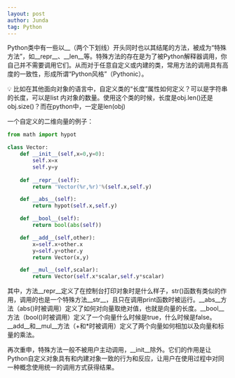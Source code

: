 ```yaml
---
layout: post
author: Junda
tag: Python
---
```


Python类中有一些以__（两个下划线）开头同时也以其结尾的方法，被成为“特殊方法”，如__repr__、__len__等。特殊方法的存在是为了被Python解释器调用，你自己并不需要调用它们。从而对于任意自定义或内建的类，常用方法的调用具有高度的一致性，形成所谓“Python风格”（Pythonic）。

<aside>
💡 比如在其他面向对象的语言中，自定义类的“长度”属性如何定义？可以是字符串的长度，可以是list 内对象的数量。使用这个类的时候，长度是obj.len()还是obj.size()？而在python中，一定是len(obj)

</aside>

一个自定义的二维向量的例子：

```python
from math import hypot

class Vector:
    def __init__(self,x=0,y=0):
        self.x=x
        self.y=y
    
    def __repr__(self):
        return 'Vector(%r,%r)'%(self.x,self.y)

    def __abs__(self):
        return hypot(self.x,self.y)

    def __bool__(self):
        return bool(abs(self))

    def __add__(self,other):
        x=self.x+other.x
        y=self.y+other.y
        return Vector(x,y)

    def __mul__(self,scalar):
        return Vector(self.x*scalar,self.y*scalar)
```

其中，方法__repr__定义了在控制台打印对象时是什么样子，str()函数有类似的作用，调用的也是一个特殊方法__str__，且只在调用print函数时被运行。__abs__方法（abs()时被调用）定义了如何对向量取绝对值，也就是向量的长度。__bool__方法（bool()时被调用）定义了一个向量什么时候是true，什么时候是false。__add__和__mul__方法（+和*时被调用）定义了两个向量如何相加以及向量和标量的乘法。

再次重申，特殊方法一般不被用户主动调用，__init__除外。它们的作用是让Python自定义对象具有和内建对象一致的行为和反应，让用户在使用过程中对同一种概念使用统一的调用方式获得结果。